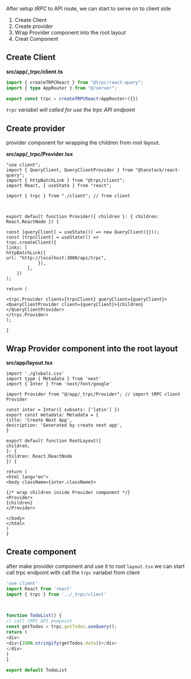 After setup *tRPC* to API route, we can start to serve on to client side

1. Create Client
2. Create provider
3. Wrap Provider component into the root layout
4. Creat Component

## Create Client
**src/app/_trpc/client.ts**
```ts
import { createTRPCReact } from "@trpc/react-query";
import { type AppRouter } from "@/server";

export const trpc = createTRPCReact<AppRouter>({})
```
*`trpc` variabel will called for use the trpc API endpoint*

## Create provider
provider component for wrapping the children from root layout.

**src/app/_trpc/Provider.tsx**
```tsx
"use client";
import { QueryClient, QueryClientProvider } from "@tanstack/react-query";
import { httpBatchLink } from "@trpc/client";
import React, { useState } from "react";

import { trpc } from "./client"; // from client

  

export default function Provider({ children }: { children: React.ReactNode }) {

const [queryClient] = useState(() => new QueryClient({}));
const [trpcClient] = useState(() =>
trpc.createClient({
links: [
httpBatchLink({
url: "http://localhost:3000/api/trpc",
			}),
		],
	})
);

return (

<trpc.Provider client={trpcClient} queryClient={queryClient}>
<QueryClientProvider client={queryClient}>{children}</QueryClientProvider>
</trpc.Provider>
);

}
```

## Wrap Provider component into the root layout

**src/app/layout.tsx**
```tsx
import './globals.css'
import type { Metadata } from 'next'
import { Inter } from 'next/font/google'

import Provider from "@/app/_trpc/Provider"; // import tRPC client Provider

const inter = Inter({ subsets: ['latin'] })
export const metadata: Metadata = {
title: 'Create Next App',
description: 'Generated by create next app',
}

export default function RootLayout({
children,
}: {
children: React.ReactNode
}) {

return (
<html lang="en">
<body className={inter.className}>

{/* wrap children inside Provider component */}
<Provider>
{children}
</Provider>

</body>
</html>
)
}
```


## Create component

after make provider component and use it to root `layout.tsx` we can start call trpc endpoint with call the `trpc` variabel from client

```ts
'use client'
import React from 'react'
import { trpc } from '../_trpc/client'

  

function TodoList() {
// call tRPC API endpoint
const getTodos = trpc.getTodos.useQuery(); 
return (
<div>
<div>{JSON.stringify(getTodos.data)}</div>
</div>
)
}

export default TodoList
```